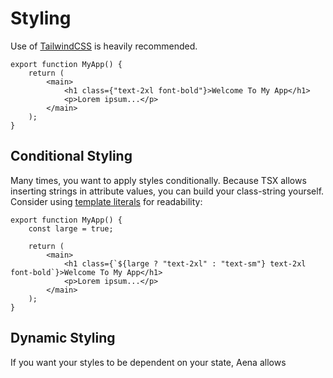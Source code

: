 # Styling

Use of [TailwindCSS](https://tailwindcss.com/) is heavily recommended.

```tsx
export function MyApp() {
    return (
        <main>
            <h1 class={"text-2xl font-bold"}>Welcome To My App</h1>
            <p>Lorem ipsum...</p>
        </main>
    );
}
```

## Conditional Styling

Many times, you want to apply styles conditionally. Because TSX allows inserting strings in attribute values, you can build your class-string yourself. Consider using [template literals](https://developer.mozilla.org/en-US/docs/Web/JavaScript/Reference/Template_literals) for readability:

```tsx
export function MyApp() {
    const large = true;

    return (
        <main>
            <h1 class={`${large ? "text-2xl" : "text-sm"} text-2xl font-bold`}>Welcome To My App</h1>
            <p>Lorem ipsum...</p>
        </main>
    );
}
```

## Dynamic Styling

If you want your styles to be dependent on your state, Aena allows